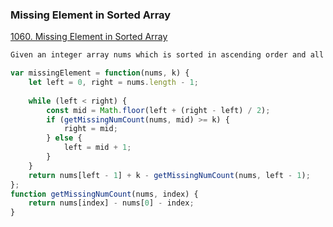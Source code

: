 ### Missing Element in Sorted Array
[1060. Missing Element in Sorted Array](https://leetcode.com/problems/missing-element-in-sorted-array/)
```html
Given an integer array nums which is sorted in ascending order and all of its elements are unique and given also an integer k, return the kth missing number starting from the leftmost number of the array.
```

```javascript
var missingElement = function(nums, k) {
    let left = 0, right = nums.length - 1;
    
    while (left < right) {
        const mid = Math.floor(left + (right - left) / 2);
        if (getMissingNumCount(nums, mid) >= k) {
            right = mid;
        } else {
            left = mid + 1;
        }
    }
    return nums[left - 1] + k - getMissingNumCount(nums, left - 1);
};
function getMissingNumCount(nums, index) {
    return nums[index] - nums[0] - index;
}
```
